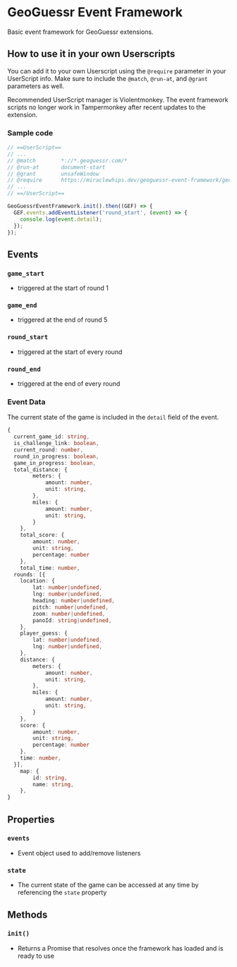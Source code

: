 # GeoGuessr Event Framework

Basic event framework for GeoGuessr extensions.

## How to use it in your own Userscripts

You can add it to your own Userscript using the `@require` parameter in your UserScript info. Make sure to include the `@match`, `@run-at`, and `@grant` parameters as well.

Recommended UserScript manager is Violentmonkey. The event framework scripts no longer work in Tampermonkey after recent updates to the extension.

### Sample code

```javascript
// ==UserScript==
// ...
// @match        *://*.geoguessr.com/*
// @run-at       document-start
// @grant        unsafeWindow
// @require      https://miraclewhips.dev/geoguessr-event-framework/geoguessr-event-framework.min.js
// ...
// ==/UserScript==

GeoGuessrEventFramework.init().then((GEF) => {
  GEF.events.addEventListener('round_start', (event) => {
    console.log(event.detail);
  });
});
```

## Events

### `game_start`
- triggered at the start of round 1

### `game_end`
- triggered at the end of round 5

### `round_start`
- triggered at the start of every round

### `round_end`
- triggered at the end of every round

### Event Data

The current state of the game is included in the `detail` field of the event.
```typescript
{
  current_game_id: string,
  is_challenge_link: boolean,
  current_round: number,
  round_in_progress: boolean,
  game_in_progress: boolean,
  total_distance: {
		meters: {
			amount: number,
			unit: string,
		},
		miles: {
			amount: number,
			unit: string,
		}
	},
	total_score: {
		amount: number,
		unit: string,
		percentage: number
	},
	total_time: number,
  rounds: [{
    location: {
    	lat: number|undefined,
    	lng: number|undefined,
    	heading: number|undefined,
    	pitch: number|undefined,
    	zoom: number|undefined,
    	panoId: string|undefined,
    },
  	player_guess: {
    	lat: number|undefined,
    	lng: number|undefined,
    },
  	distance: {
  		meters: {
  			amount: number,
  			unit: string,
  		},
  		miles: {
  			amount: number,
  			unit: string,
  		}
  	},
  	score: {
  		amount: number,
  		unit: string,
  		percentage: number
  	},
  	time: number,
  }],
	map: {
		id: string,
		name: string,
	},
}
```

## Properties

### `events`
- Event object used to add/remove listeners

### `state`
- The current state of the game can be accessed at any time by referencing the `state` property

## Methods

### `init()`
- Returns a Promise that resolves once the framework has loaded and is ready to use
